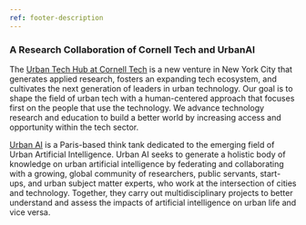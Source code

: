 ```yaml
---
ref: footer-description
---
```


### A Research Collaboration of Cornell Tech and UrbanAI

The [Urban Tech Hub at Cornell Tech](https://urban.tech.cornell.edu) is a new venture in New York City that generates applied research, fosters an expanding tech ecosystem, and cultivates the next generation of leaders in urban technology. Our goal is to shape the field of urban tech with a human-centered approach that focuses first on the people that use the technology. We advance technology research and education to build a better world by increasing access and opportunity within the tech sector.

[Urban AI](https://urbanai.fr) is a Paris-based think tank dedicated to the emerging field of Urban Artificial Intelligence. Urban AI seeks to generate a holistic body of knowledge on urban artificial intelligence by federating and collaborating with a growing, global community of researchers, public servants, start-ups, and urban subject matter experts, who work at the intersection of cities and technology. Together, they carry out multidisciplinary projects to better understand and assess the impacts of artificial intelligence on urban life and vice versa.

